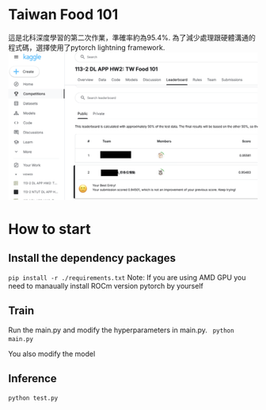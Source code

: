 # Taiwan Food 101
這是北科深度學習的第二次作業，準確率約為95.4%.
為了減少處理跟硬體溝通的程式碼，選擇使用了pytorch lightning framework.
![image](https://github.com/PHChenGit/twfood101/blob/master/2025-04-01_9.55.47.png)

# How to start
## Install the dependency packages
```pip install -r ./requirements.txt```
Note: If you are using AMD GPU you need to manaually install ROCm version pytorch by yourself

## Train
Run the main.py and modify the hyperparameters in main.py.
``` python main.py```

You also modify the model

## Inference
```python test.py```
